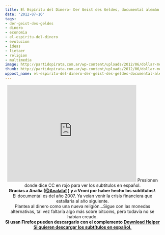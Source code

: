 ```yaml
---
title: El Espíritu del Dinero- Der Geist des Geldes, documental alemán
date: '2012-07-16'
tags:
- der-geist-des-geldes
- dinero
- economia
- el-espiritu-del-dinero
- evolucion
- ideas
- lietaer
- religion
- multimedia
image: http://partidopirata.com.ar/wp-content/uploads/2012/06/dollar-money.jpg
thumb: http://partidopirata.com.ar/wp-content/uploads/2012/06/dollar-money-150x135.jpg
wppost_name: el-espiritu-del-dinero-der-geist-des-geldes-documental-aleman
---
```


<center>
<iframe src="http://www.youtube.com/embed/QsQGvPP6pYw" frameborder="0" width="420" height="315"></iframe>
Presionen donde dice CC en rojo para ver los subtítulos en español.</center><center><strong>Gracias a Analía (<a href="https://twitter.com/@analalaf" target="_blank">@Analalaf</a> ) y a Vroni por haber hecho los subtítulos!</strong>.</center><center>El documental es del año 2007. Ya veían venir la crisis financiera que estallaría al año siguiente.</center><center>Plantea al dinero como una nueva religión...Sigue con las monedas alternativas, tal vez faltaría algo más sobre bitcoins, pero todavía no se habían creado.</center><center><strong>Si usan Firefox pueden descargarlo con el complemento <a href="http://www.downloadhelper.net/" target="_blank">Download Helper</a></strong>
<strong><a href="http://www.subdivx.com/X6XMjk0MDk1X-el-espiritu-del-dinero-2007.html" target="_blank">Si quieren descargar los subtítulos en español.</a></strong></center>
